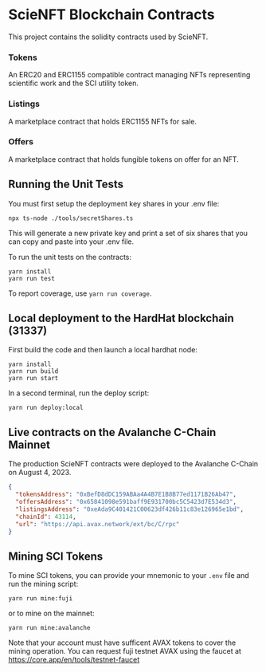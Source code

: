 # ScieNFT Blockchain Contracts

This project contains the solidity contracts used by ScieNFT.

### Tokens

An ERC20 and ERC1155 compatible contract managing NFTs representing scientific work and the SCI
utility token.

### Listings

A marketplace contract that holds ERC1155 NFTs for sale.

### Offers

A marketplace contract that holds fungible tokens on offer for an NFT.

## Running the Unit Tests

You must first setup the deployment key shares in your .env file:

```shell
npx ts-node ./tools/secretShares.ts
```

This will generate a new private key and print a set of six shares that you can copy and paste into
your .env file.

To run the unit tests on the contracts:

```shell
yarn install
yarn run test
```

To report coverage, use `yarn run coverage`.

## Local deployment to the HardHat blockchain (31337)

First build the code and then launch a local hardhat node:

```shell
yarn install
yarn run build
yarn run start
```

In a second terminal, run the deploy script:

```shell
yarn run deploy:local
```

## Live contracts on the Avalanche C-Chain Mainnet

The production ScieNFT contracts were deployed to the Avalanche C-Chain on August 4, 2023.

```json
{
  "tokensAddress": "0xBefD8dDC159ABAa4A4B7E1B8B77ed1171B26Ab47",
  "offersAddress": "0x65841098e591baff9E931700bc5C5423d7E534d3",
  "listingsAddress": "0xeAda9C401421C00623df426b11c83e126965e1bd",
  "chainId": 43114,
  "url": "https://api.avax.network/ext/bc/C/rpc"
}
```

## Mining SCI Tokens

To mine SCI tokens, you can provide your mnemonic to your `.env` file and run the mining script:

```shell
yarn run mine:fuji
```

or to mine on the mainnet:

```shell
yarn run mine:avalanche
```

Note that your account must have sufficent AVAX tokens to cover the mining operation. You can
request fuji testnet AVAX using the faucet at https://core.app/en/tools/testnet-faucet
